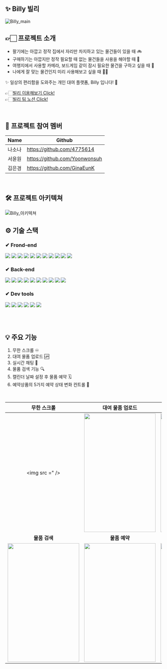 ## ✨ Billy 빌리
![Billy_main](https://user-images.githubusercontent.com/74149915/193491387-b955be63-3c38-4c81-9928-0f53ea7455fe.png)

## 👉🏻 프로젝트 소개 <br>
- 팔기에는 아깝고 정작 집에서 자리만 차지하고 있는 물건들이 있을 때 🚲
- 구매하기는 아깝지만 정작 필요할 때 없는 물건들을 사용을 해야할 때 🔌
- 여행지에서 사용할 카메라, 보드게임 같이 잠시 필요한 물건을 구하고 싶을 때 👾
- 나에게 잘 맞는 물건인지 미리 사용해보고 싶을 때 🧑‍💻

✨ 일상의 편리함을 도와주는 개인 대여 플랫폼, Billy 입니다! 🥳


👉🏻[빌리 이용해보기 Click!](https://billyproject.shop/) <br>
👉🏻[빌리 팀 노션 Click!](https://gossamer-bath-a39.notion.site/Billy-1c64df5f1eb64281aad11b693835e3bc)


<br>

## 👻 프로젝트 참여 멤버

|Name|Github|
|------|---|
|나소나|https://github.com/4775614|
|서윤원|https://github.com/Yoonwonsuh|
|김은경|https://github.com/GinaEunK|

<br>

## 🛠 프로젝트 아키텍쳐
<img alt="Billy_아키텍쳐" src="https://user-images.githubusercontent.com/74149915/193500281-ffecbf24-629e-4094-9323-cdb012053d81.png">

<br>

## ⚙ 기술 스택

### ✔ Frond-end
<div>
<img src="https://img.shields.io/badge/Axios-5A29E4?style=for-the-badge&logo=Axios&logoColor=white"/>
<img src="https://img.shields.io/badge/React-61DAFB?style=for-the-badge&logo=React&logoColor=black"/>
<img src="https://img.shields.io/badge/Redux Toolkit-764ABC?style=for-the-badge&logo=Redux&logoColor=white"/>
<img src="https://img.shields.io/badge/React Router-CA4245?style=for-the-badge&logo=React Router&logoColor=white"/>
<img src="https://img.shields.io/badge/Javascript-F7DF1E?style=for-the-badge&logo=Javascript&logoColor=black"/>
<img src="https://img.shields.io/badge/Cross ENV-ECD53F?style=for-the-badge&logo=.ENV&logoColor=black">
<img src="https://img.shields.io/badge/Sass-CC6699?style=for-the-badge&logo=Sass&logoColor=white"/>
<img src="https://img.shields.io/badge/bootstrap-7952B3?style=for-the-badge&logo=bootstrap&logoColor=white">
<img src="https://img.shields.io/badge/socket.io-010101?style=for-the-badge&logo=socket.io&logoColor=white">
<img src="https://img.shields.io/badge/Vercel-000000?style=for-the-badge&logo=Vercel&logoColor=white">
<img src="https://img.shields.io/badge/Stromp-353535?style=for-the-badge&logoColor=white">
</div>

### ✔ Back-end
<div>
<img src="https://img.shields.io/badge/Spring Boot-6DB33F?style=for-the-badge&logo=SpringBoot&logoColor=white"/>
<img src="https://img.shields.io/badge/Gradle-02303A?style=for-the-badge&logo=Gradle&logoColor=white"/>
<img src="https://img.shields.io/badge/MySQL-4479A1?style=for-the-badge&logo=MySQL&logoColor=white"/>
<img src="https://img.shields.io/badge/Elasticsearch-005571?style=for-the-badge&logo=Elasticsearch&logoColor=white"/>
<img src="https://img.shields.io/badge/Amazon EC2-FF9900?style=for-the-badge&logo=AmazonEC2&logoColor=white"/>
<img src="https://img.shields.io/badge/GitHub Actions-2088FF?style=for-the-badge&logo=GitHub Actions&logoColor=white"/>
<img src="https://img.shields.io/badge/Socket.io-010101?style=for-the-badge&logo=Socket.io&logoColor=white"/>
<img src="https://img.shields.io/badge/Stromp-353535?style=for-the-badge&logoColor=white">
<img src="https://img.shields.io/badge/Amazon S3-569A31?style=for-the-badge&logo=Amazon S3&logoColor=white"/>
<img src="https://img.shields.io/badge/Amazon RDS-527FFF?style=for-the-badge&logo=Amazon RDS&logoColor=white"/>
</div>

### ✔ Dev tools
<div>
<img src="https://img.shields.io/badge/Visual Studio Code-007ACC?style=for-the-badge&logo=Visual Studio Code&logoColor=white">
<img src="https://img.shields.io/badge/IntelliJ IDEA-000000?style=for-the-badge&logo=IntelliJ IDEA&logoColor=white"/>
<img src="https://img.shields.io/badge/Git-F05032?style=for-the-badge&logo=Git&logoColor=white"/>
<img src="https://img.shields.io/badge/GitHub-181717?style=for-the-badge&logo=GitHub&logoColor=white"/>
<img src="https://img.shields.io/badge/KakaoTalk-FFCD00?style=for-the-badge&logo=KakaoTalk&logoColor=black"/>
<img src="https://img.shields.io/badge/PWA-5A0FC8?style=for-the-badge&logo=PWA&logoColor=white">
</div>

<br><br>

## 💡 주요 기능
1. 무한 스크롤 ♾
2. 대여 물품 업로드 🆙
3. 실시간 채팅 💬
4. 물품 검색 기능 🔍
5. 캘린더 날짜 설정 후 물품 예약 🗓
6. 예약상품의 5가지 예약 상태 변화 컨트롤 🚦

<br>

| **무한 스크롤** | **대여 물품 업로드** | **실시간 채팅** |
| :---: | :---: | :---: |
| <img src =" /> | <img src ="https://user-images.githubusercontent.com/74149915/193519145-741bedc8-3d2e-4f0e-bd6a-014aaefc6aec.gif" width="230" height="380"/> | <img src ="https://user-images.githubusercontent.com/74149915/193522250-4178de4d-0b9d-4e76-ace0-23d1fe587860.gif" width="230" height="380" />
| **물품 검색** | **물품 예약** | **5가지 상태 변화** |
| <img src ="https://user-images.githubusercontent.com/74149915/193519161-26ffc1bd-ee1b-4dd0-a7ba-8c6eb82ab685.gif" width="230" height="380" />  | <img src ="https://user-images.githubusercontent.com/74149915/193519175-e1008602-f346-4f36-955f-b4c3392ead9d.gif" width="230" height="380" />  | <img src ="https://user-images.githubusercontent.com/74149915/193522939-ecae888a-2249-4a04-8495-df9a5e2f3db8.gif" width="230" height="380" /> |

<br>
